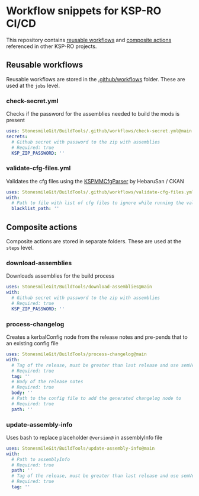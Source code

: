 # Workflow snippets for KSP-RO CI/CD
This repository contains [reusable workflows](https://docs.github.com/en/actions/using-workflows/reusing-workflows) and [composite actions](https://docs.github.com/en/actions/creating-actions/creating-a-composite-action) referenced in other KSP-RO projects.

## Reusable workflows
Reusable workflows are stored in the [.github/workflows](https://github.com/StonesmileGit/BuildTools/tree/main/.github/workflows) folder. These are used at the `jobs` level.
### check-secret.yml
Checks if the password for the assemblies needed to build the mods is present
```yml
uses: StonesmileGit/BuildTools/.github/workflows/check-secret.yml@main
secrets:
  # Github secret with password to the zip with assemblies
  # Required: true
  KSP_ZIP_PASSWORD: ''
```
### validate-cfg-files.yml
Validates the cfg files using the [KSPMMCfgParser](https://github.com/KSP-CKAN/KSPMMCfgParser) by HebaruSan / CKAN
```yml
uses: StonesmileGit/BuildTools/.github/workflows/validate-cfg-files.yml@main
with:
  # Path to file with list of cfg files to ignore while running the validator
  blacklist_path: ''
```


## Composite actions
Composite actions are stored in separate folders. These are used at the `steps` level.
### download-assemblies
Downloads assemblies for the build process
```yml
uses: StonesmileGit/BuildTools/download-assemblies@main
with:
  # Github secret with password to the zip with assemblies
  # Required: true
  KSP_ZIP_PASSWORD: ''
```
### process-changelog
Creates a kerbalConfig node from the release notes and pre-pends that to an existing config file
```yml
uses: StonesmileGit/BuildTools/process-changelog@main
with:
  # Tag of the release, must be greater than last release and use semVer [major.minor.patch.build]
  # Required: true
  tag: ''
  # Body of the release notes
  # Required: true
  body: ''
  # Path to the config file to add the generated changelog node to
  # Required: true
  path: ''
```
### update-assembly-info
Uses bash to replace placeholder `@version@` in assemblyInfo file
```yml
uses: StonesmileGit/BuildTools/update-assembly-info@main
with:
  # Path to assemblyInfo
  # Required: true
  path: ''
  # Tag of the release, must be greater than last release and use semVer [major.minor.patch.build]
  # Required: true
  tag: ''
```